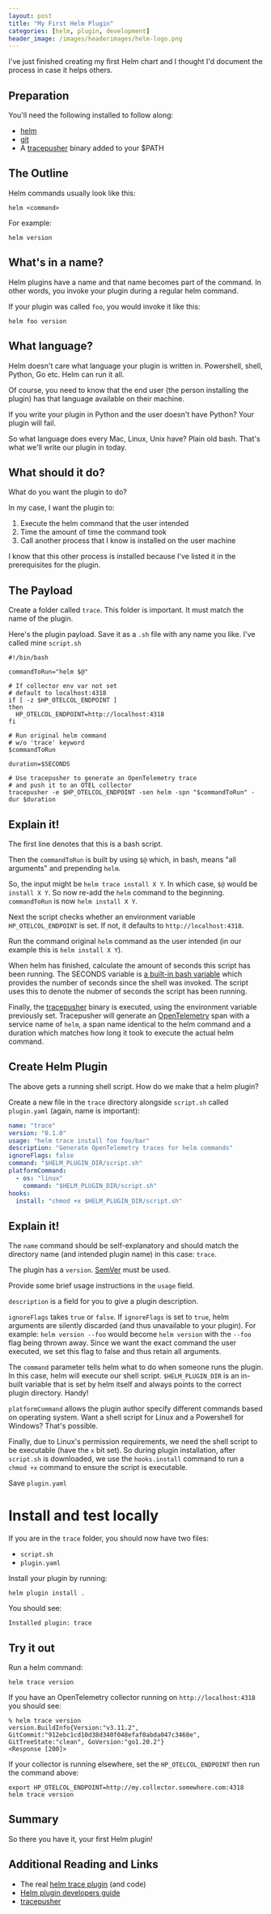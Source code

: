```yaml
---
layout: post
title: "My First Helm Plugin"
categories: [helm, plugin, development]
header_image: /images/headerimages/helm-logo.png
---
```


I've just finished creating my first Helm chart and I thought I'd document the process in case it helps others.

## Preparation

You'll need the following installed to follow along:

- [helm](https://helm.sh)
- [git](https://git-scm.com)
- A [tracepusher](https://github.com/agardnerit/releases/latest) binary added to your $PATH

## The Outline

Helm commands usually look like this:

```
helm <command>
```

For example:

```
helm version
```

## What's in a name?

Helm plugins have a name and that name becomes part of the command. In other words, you invoke your plugin during a regular helm command.

If your plugin was called `foo`, you would invoke it like this:

```
helm foo version
```

## What language?

Helm doesn't care what language your plugin is written in. Powershell, shell, Python, Go etc. Helm can run it all.

Of course, you need to know that the end user (the person installing the plugin) has that language available on their machine.

If you write your plugin in Python and the user doesn't have Python? Your plugin will fail.

So what language does every Mac, Linux, Unix have? Plain old bash. That's what we'll write our plugin in today.

## What should it do?

What do you want the plugin to do?

In my case, I want the plugin to:

1. Execute the helm command that the user intended
1. Time the amount of time the command took
1. Call another process that I know is installed on the user machine

I know that this other process is installed because I've listed it in the prerequisites for the plugin.

## The Payload

Create a folder called `trace`. This folder is important. It must match the name of the plugin.

Here's the plugin payload. Save it as a `.sh` file with any name you like. I've called mine `script.sh`

```shell
#!/bin/bash

commandToRun="helm $@"

# If collector env var not set
# default to localhost:4318
if [ -z $HP_OTELCOL_ENDPOINT ]
then
  HP_OTELCOL_ENDPOINT=http://localhost:4318
fi

# Run original helm command
# w/o 'trace' keyword
$commandToRun

duration=$SECONDS

# Use tracepusher to generate an OpenTelemetry trace
# and push it to an OTEL collector 
tracepusher -e $HP_OTELCOL_ENDPOINT -sen helm -spn "$commandToRun" -dur $duration
```

## Explain it!

The first line denotes that this is a bash script.

Then the `commandToRun` is built by using `$@` which, in bash, means "all arguments" and prepending `helm`.

So, the input might be `helm trace install X Y`. In which case, `$@` would be `install X Y`. So now re-add the `helm` command to the beginning. `commandToRun` is now `helm install X Y`.

Next the script checks whether an environment variable `HP_OTELCOL_ENDPOINT` is set. If not, it defaults to `http://localhost:4318`.

Run the command original `helm` command as the user intended (in our example this is `helm install X Y`).

When helm has finished, calculate the amount of seconds this script has been running. The SECONDS variable is [a built-in bash variable](https://man7.org/linux/man-pages/man1/bash.1.html) which provides the number of seconds since the shell was invoked. The script uses this to denote the nubmer of seconds the script has been running.

Finally, the [tracepusher](https://github.com/agardnerit/tracepusher) binary is executed, using the environment variable previously set. Tracepusher will generate an [OpenTelemetry](https://opentelemetry.io) span with a service name of `helm`, a span name identical to the helm command and a duration which matches how long it took to execute the actual helm command.

## Create Helm Plugin

The above gets a running shell script. How do we make that a helm plugin?

Create a new file in the `trace` directory alongside `script.sh` called `plugin.yaml` (again, name is important):

```yaml
name: "trace"
version: "0.1.0"
usage: "helm trace install foo foo/bar"
description: "Generate OpenTelemetry traces for helm commands"
ignoreFlags: false
command: "$HELM_PLUGIN_DIR/script.sh"
platformCommand:
  - os: "linux"
    command: "$HELM_PLUGIN_DIR/script.sh"
hooks:
  install: "chmod +x $HELM_PLUGIN_DIR/script.sh"
```

## Explain it!

The `name` command should be self-explanatory and should match the directory name (and intended plugin name) in this case: `trace`.

The plugin has a `version`. [SemVer](https://semver.org) must be used.

Provide some brief usage instructions in the `usage` field.

`description` is a field for you to give a plugin description.

`ignoreFlags` takes `true` or `false`. If `ignoreFlags` is set to `true`, helm arguments are silently discarded (and thus unavailable to your plugin). For example: `helm version --foo` would become `helm version` with the `--foo` flag being thrown away. Since we want the exact command the user executed, we set this flag to false and thus retain all arguments.

The `command` parameter tells helm what to do when someone runs the plugin. In this case, helm will execute our shell script. `$HELM_PLUGIN_DIR` is an in-built variable that is set by helm itself and always points to the correct plugin directory. Handy!

`platformCommand` allows the plugin author specify different commands based on operating system. Want a shell script for Linux and a Powershell for Windows? That's possible.

Finally, due to Linux's permission requirements, we need the shell script to be executable (have the `x` bit set). So during plugin installation, after `script.sh` is downloaded, we use the `hooks.install` command to run a `chmod +x` command to ensure the script is executable.

Save `plugin.yaml`

# Install and test locally

If you are in the `trace` folder, you should now have two files:

- `script.sh`
- `plugin.yaml`

Install your plugin by running:

```shell
helm plugin install .
```

You should see:

```
Installed plugin: trace
```

## Try it out

Run a helm command:

```shell
helm trace version
```

If you have an OpenTelemetry collector running on `http://localhost:4318` you should see:

```shell
% helm trace version
version.BuildInfo{Version:"v3.11.2", GitCommit:"912ebc1cd10d38d340f048efaf0abda047c3468e", GitTreeState:"clean", GoVersion:"go1.20.2"}
<Response [200]>
```

If your collector is running elsewhere, set the `HP_OTELCOL_ENDPOINT` then run the command above:

```shell
export HP_OTELCOL_ENDPOINT=http://my.collector.somewhere.com:4318
helm trace version
```

## Summary

So there you have it, your first Helm plugin!

## Additional Reading and Links

- The real [helm trace plugin](https://github.com/agardnerIT/helm-trace) (and code)
- [Helm plugin developers guide](https://helm.sh/docs/topics/plugins/)
- [tracepusher](https://github.com/agardnerit/tracepusher)